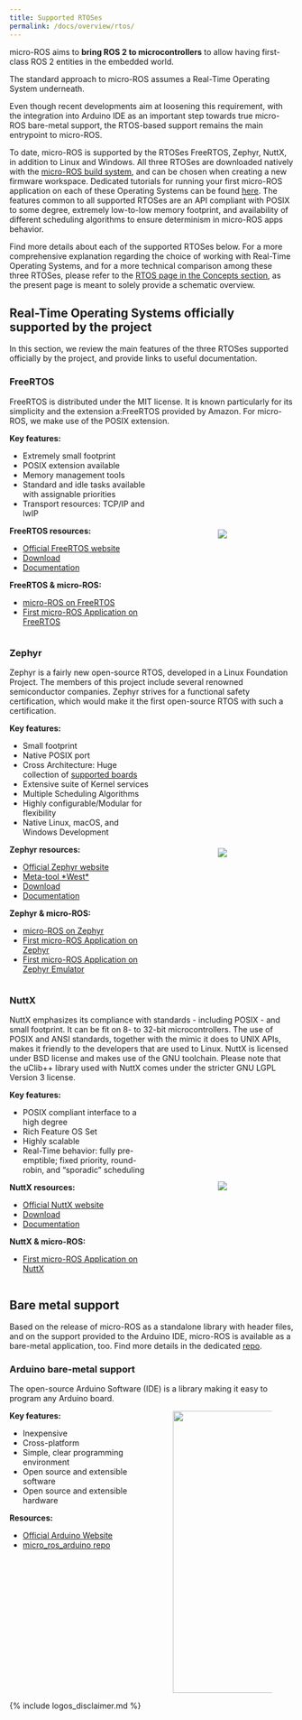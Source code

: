 ```yaml
---
title: Supported RTOSes
permalink: /docs/overview/rtos/
---
```


<style>
.rtoscontainer {
  height: auto;
  display: flex;
  flex-direction: row;
  justify-content: flex-start;
  flex-wrap: wrap;
}

.rtositem_image {
  width: 50%;
  display: flex;
  align-items: center;
  justify-content: center;
}

.rtositem_description {
  width: 50%;  
}

.rtositem_image img {
    max-width: 70%;
}
</style>

micro-ROS aims to **bring ROS 2 to microcontrollers** to allow having first-class ROS 2 entities in the embedded world.

The standard approach to micro-ROS assumes a Real-Time Operating System underneath.

Even though recent developments aim at loosening this requirement, with the integration into Arduino IDE as an important step towards true micro-ROS bare-metal support, the RTOS-based support remains the main entrypoint to micro-ROS.

To date, micro-ROS is supported by the RTOSes FreeRTOS, Zephyr, NuttX, in addition to Linux and Windows. 
All three RTOSes are downloaded natively with the [micro-ROS build system](https://github.com/micro-ROS/micro_ros_setup), and can be chosen when creating
a new firmware workspace.
Dedicated tutorials for running your first micro-ROS application on each of these Operating Systems can be found [here](https://micro-ros.github.io/docs/tutorials/core/first_application_rtos/).
The features common to all supported RTOSes are an API compliant with POSIX to some degree, extremely low-to-low memory footprint, and availability of different scheduling algorithms to ensure determinism in micro-ROS apps behavior.

Find more details about each of the supported RTOSes below.
For a more comprehensive explanation regarding the choice of working with Real-Time Operating Systems, and for a more technical comparison among these three RTOSes, please refer to the [RTOS page in the Concepts section](https://micro-ros.github.io/docs/concepts/rtos/), as the present page is meant to solely provide a schematic overview.


## Real-Time Operating Systems officially supported by the project

In this section, we review the main features of the three RTOSes supported officially by the project, and provide links to useful documentation.

### **FreeRTOS**

FreeRTOS is distributed under the MIT license. It is known particularly for its simplicity and the extension a:FreeRTOS provided by Amazon. For micro-ROS, we make use of the POSIX extension.

<div class="rtoscontainer">
  <div class="rtositem_description">
    <div>
        <b>Key features:</b>
        <ul>
            <li>Extremely small footprint</li>
            <li>POSIX extension available</li>
            <li>Memory management tools</li>
            <li>Standard and idle tasks available with assignable priorities</li>
            <li>Transport resources: TCP/IP and lwIP</li>
        </ul>  
        <b>FreeRTOS resources:</b>
        <ul>
            <li><a href="https://www.freertos.org/">Official FreeRTOS website</a></li>
            <li><a href="https://www.freertos.org/a00104.html">Download</a></li>
            <li><a href="https://www.freertos.org/Documentation/RTOS_book.html">Documentation</a></li>
        </ul>
        <b>FreeRTOS & micro-ROS:</b>
        <ul>
            <li><a href="https://www.freertos.org/2020/09/micro-ros-on-freertos.html">micro-ROS on FreeRTOS</a></li>
            <li><a href="https://micro-ros.github.io/docs/tutorials/core/first_application_rtos/freertos/">First micro-ROS Application on FreeRTOS</a></li>
        </ul>    
    </div>
  </div>

  <div class="rtositem_image">
    <img src="https://upload.wikimedia.org/wikipedia/commons/4/4e/Logo_freeRTOS.png">
  </div>
</div>

### **Zephyr**

Zephyr is a fairly new open-source RTOS, developed in a Linux Foundation Project. The members of this project include several renowned semiconductor companies. Zephyr strives for a functional safety certification, which would make it the first open-source RTOS with such a certification.

<div class="rtoscontainer">
  <div class="rtositem_description">
    <div>
        <b>Key features:</b>
        <ul>
            <li>Small footprint</li>
            <li>Native POSIX port</li>
            <li>Cross Architecture: Huge collection of <a href="https://docs.zephyrproject.org/latest/boards/index.html">supported boards</a></li>
            <li>Extensive suite of Kernel services</li>
            <li>Multiple Scheduling Algorithms</li>
            <li>Highly configurable/Modular for flexibility</li>
            <li>Native Linux, macOS, and Windows Development</li>
        </ul>  
        <b>Zephyr resources:</b>
        <ul>
            <li><a href="https://www.zephyrproject.org/">Official Zephyr website</a></li>
            <li><a href="https://docs.zephyrproject.org/latest/guides/west/">Meta-tool *West*</a></li>
            <li><a href="https://github.com/zephyrproject-rtos/zephyr">Download</a></li>
            <li><a href="https://docs.zephyrproject.org/latest/">Documentation</a></li>
        </ul>
        <b>Zephyr & micro-ROS:</b>
        <ul>
            <li><a href="https://www.zephyrproject.org/micro-ros-a-member-of-the-zephyr-project-and-integrated-into-the-zephyr-build-system-as-a-module/">micro-ROS on Zephyr</a></li>
            <li><a href="https://micro-ros.github.io/docs/tutorials/core/first_application_rtos/zephyr/">First micro-ROS Application on Zephyr</a></li>
            <li><a href="https://micro-ros.github.io/docs/tutorials/core/zephyr_emulator/">First micro-ROS Application on Zephyr Emulator</a></li>
        </ul>
    </div>
  </div>

  <div class="rtositem_image">
    <img src="https://upload.wikimedia.org/wikipedia/commons/2/2d/Zephyr-logo.png">
  </div>
</div>

### **NuttX**

NuttX emphasizes its compliance with standards - including POSIX - and small footprint. It can be fit on 8- to 32-bit microcontrollers. The use of POSIX and ANSI standards, together with the mimic it does to UNIX APIs, makes it friendly to the developers that are used to Linux. NuttX is licensed under BSD license and makes use of the GNU toolchain. Please note that the uClib++ library used with NuttX comes under the stricter GNU LGPL Version 3 license.

<div class="rtoscontainer">
  <div class="rtositem_description">
    <div>
        <b>Key features:</b>
        <ul>
            <li>POSIX compliant interface to a high degree</li>
            <li>Rich Feature OS Set</li>
            <li>Highly scalable</li>
            <li>Real-Time behavior: fully pre-emptible; fixed priority, round-robin, and “sporadic” scheduling</li>
        </ul>  
        <b>NuttX resources:</b>
        <ul>
            <li><a href="https://nuttx.apache.org/">Official NuttX website</a></li>
            <li><a href="https://nuttx.apache.org/download/">Download</a></li>
            <li><a href="https://cwiki.apache.org/confluence/display/NUTTX/Nuttx">Documentation</a></li>
        </ul>
        <b>NuttX & micro-ROS:</b>
        <ul>
            <li><a href="https://micro-ros.github.io/docs/tutorials/core/first_application_rtos/nuttx/">First micro-ROS Application on NuttX</a></li>
        </ul>
    </div>
  </div>

  <div class="rtositem_image">
    <img src="https://upload.wikimedia.org/wikipedia/commons/b/b0/NuttX_logo.png">
  </div>
</div>

## Bare metal support

Based on the release of micro-ROS as a standalone library with header files, and on the support provided to the Arduino IDE, micro-ROS is available as a bare-metal application, too.
Find more details in the dedicated [repo](https://github.com/micro-ROS/micro_ros_arduino).

### **Arduino bare-metal support**

The open-source Arduino Software (IDE) is a library making it easy to program any Arduino board.

<div class="rtoscontainer">
  <div class="rtositem_description">
    <div>
        <b>Key features:</b>
        <ul>
            <li>Inexpensive</li>
            <li>Cross-platform</li>
            <li>Simple, clear programming environment</li>
            <li>Open source and extensible software</li>
            <li>Open source and extensible hardware</li>
        </ul>
        <b>Resources:</b>
        <ul>
            <li><a href="https://www.arduino.cc/">Official Arduino Website</a></li>
            <li><a href="https://github.com/micro-ROS/micro_ros_arduino">micro_ros_arduino repo</a></li>
        </ul>    
    </div>
  </div>

  <div class="rtositem_image">
    <img src="https://upload.wikimedia.org/wikipedia/commons/thumb/8/87/Arduino_Logo.svg/720px-Arduino_Logo.svg.png" width="500">
  </div>
</div>

{% include logos_disclaimer.md %}
